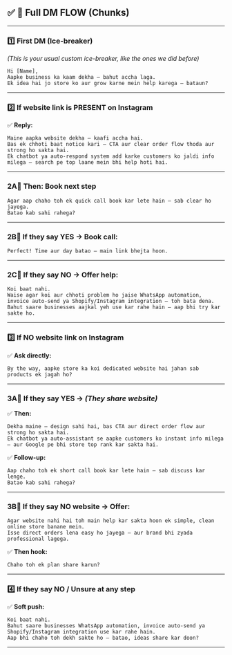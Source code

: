 
## ✅ **📌 Full DM FLOW (Chunks)**

---

### **1️⃣ First DM (Ice-breaker)**

*(This is your usual custom ice-breaker, like the ones we did before)*

```
Hi [Name],  
Aapke business ka kaam dekha — bahut accha laga.  
Ek idea hai jo store ko aur grow karne mein help karega — bataun?
```

---

### **2️⃣ If website link is PRESENT on Instagram**

✅ **Reply:**

```
Maine aapka website dekha — kaafi accha hai.  
Bas ek chhoti baat notice kari — CTA aur clear order flow thoda aur strong ho sakta hai.  
Ek chatbot ya auto-respond system add karke customers ko jaldi info milega — search pe top laane mein bhi help hoti hai.
```

---

### **2A️⃣ Then: Book next step**

```
Agar aap chaho toh ek quick call book kar lete hain — sab clear ho jayega.  
Batao kab sahi rahega?
```

---

### **2B️⃣ If they say YES → Book call:**

```
Perfect! Time aur day batao — main link bhejta hoon.
```

---

### **2C️⃣ If they say NO → Offer help:**

```
Koi baat nahi.  
Waise agar koi aur chhoti problem ho jaise WhatsApp automation, invoice auto-send ya Shopify/Instagram integration — toh bata dena.  
Bahut saare businesses aajkal yeh use kar rahe hain — aap bhi try kar sakte ho.
```

---

### **3️⃣ If NO website link on Instagram**

✅ **Ask directly:**

```
By the way, aapke store ka koi dedicated website hai jahan sab products ek jagah ho?
```

---

### **3A️⃣ If they say YES →** *(They share website)*

✅ **Then:**

```
Dekha maine — design sahi hai, bas CTA aur direct order flow aur strong ho sakta hai.  
Ek chatbot ya auto-assistant se aapke customers ko instant info milega — aur Google pe bhi store top rank kar sakta hai.
```

✅ **Follow-up:**

```
Aap chaho toh ek short call book kar lete hain — sab discuss kar lenge.  
Batao kab sahi rahega?
```

---

### **3B️⃣ If they say NO website → Offer:**

```
Agar website nahi hai toh main help kar sakta hoon ek simple, clean online store banane mein.  
Isse direct orders lena easy ho jayega — aur brand bhi zyada professional lagega.
```

✅ **Then hook:**

```
Chaho toh ek plan share karun?
```

---

### **4️⃣ If they say NO / Unsure at any step**

✅ **Soft push:**

```
Koi baat nahi.  
Bahut saare businesses WhatsApp automation, invoice auto-send ya Shopify/Instagram integration use kar rahe hain.  
Aap bhi chaho toh dekh sakte ho — batao, ideas share kar doon?
```

---

